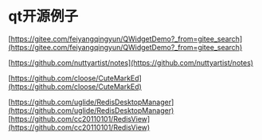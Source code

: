 # qt开源例子

[https://gitee.com/feiyangqingyun/QWidgetDemo?_from=gitee_search](https://gitee.com/feiyangqingyun/QWidgetDemo?_from=gitee_search)
​

[https://github.com/nuttyartist/notes](https://github.com/nuttyartist/notes)
​

[https://github.com/cloose/CuteMarkEd](https://github.com/cloose/CuteMarkEd)
​

[https://github.com/uglide/RedisDesktopManager](https://github.com/uglide/RedisDesktopManager)
[https://github.com/cc20110101/RedisView](https://github.com/cc20110101/RedisView)
